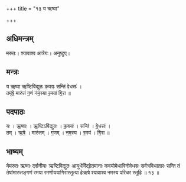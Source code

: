 +++
title = "१३ य ऋष्वा"

+++
## अधिमन्त्रम्
मरुतः। श्यावाश्व आत्रेयः। अनुष्टुप्।

## मन्त्रः
य ऋ॒ष्वा ऋ॒ष्टिवि॑द्युतः क॒वयः॒ सन्ति॑ वे॒धसः॑ ।  
तमृ॑षे॒ मारु॑तं ग॒णं न॑म॒स्या र॒मया॑ गि॒रा ॥

## पदपाठः
यः । ऋ॒ष्वाः । ऋ॒ष्टिऽवि॑द्युतः । क॒वयः॑ । सन्ति॑ । वे॒धसः॑ ।  
तम् । ऋ॒षे॒ । मारु॑तम् । ग॒णम् । न॒म॒स्य । र॒मय॑ । गि॒रा ॥

## भाष्यम्
येमरुतः ऋष्वाः दर्शनीयाः ऋष्टिविद्युतः आयुधैर्विद्योतमानाः कवयोमेधाविनोवेधसः सर्वत्रविधातारः सन्ति तं तेषांमारुतङ्गणं रमया रमणीययागिरास्तुत्या हेऋषे श्यावाश्व नमस्य परिचर स्तुहि ॥ १३ ॥